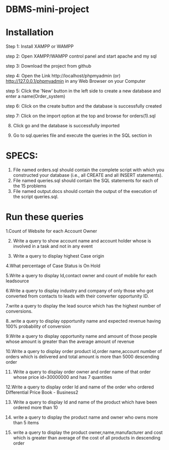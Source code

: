 # DBMS-mini-project
# Installation

Step 1: Install XAMPP or WAMPP

step 2: Open XAMPP/WAMPP control panel and start apache and my sql

step 3: Download the project from github

step 4: Open the Link http://localhost/phpmyadmin (or) http://127.0.0.1/phpmyadmin in any Web Browser on your Computer

step 5: Click  the 'New' button in the left side to create a new database and enter a name(Order_system)

step 6: Click on the create button and the database is successfully created

step 7: Click on the import option at the top and browse for orders(1).sql 

8. Click go and the database is successfully imported

9. Go to sql.queries file and execute the queries in the SQL section in 


# SPECS:

1. File named orders.sql should contain the complete script with which you constructed your database (i.e., all CREATE and all INSERT statements).
2.  File named queries.sql should contain the SQL statements for each of the 15 problems 
3.  File named output.docs should contain the output of the execution of the script queries.sql.

# Run these queries

1.Count of Website for each Account Owner

2. Write a query to show account name and account holder whose is involved in a task and not in any event

3.  Write a query to display highest Case origin 

4.What percentage of Case Status is On Hold

5.Write a query to display Id,contact owner and count of mobile for each leadsource

6.Write a query to display industry and company of only those who got converted from contacts to leads with their converter opportunity ID.

7.write a query to display the lead source which has the highest number of conversions.

8..write a query to display opportunity name and expected revenue having 100% probability of conversion

9.Write a query to display opportunity name and amount of those people whose amount is greater than the average amount of revenue

10.Write a query to display order product id,order name,account number of orders which is delivered and total amount is more than 5000 descending order

11.  Write a query to display order owner and order name of that order whose price id=30000000  and has 7 quantities

12.Write a query to display order Id and name of the order who ordered Differential Price Book - Business2


13. Write a query to display Id and name of the product which have been ordered more than 10

14. write a query to display the product name and owner who owns more than 5 items

15.  write a query to display the product owner,name,manufacturer and cost which is greater than average of the cost of all products in descending order


